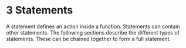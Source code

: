 # 3 Statements

<code-block src="definitions.txt" include-lines="19-20" />

A statement defines an action inside a function. Statements can contain other statements. The following sections
describe the different types of statements. These can be chained together to form a full statement.

